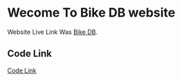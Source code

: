 # Wecome To Bike DB website

Website Live Link Was
[Bike DB](https://loquacious-vacherin-c2c129.netlify.app/).

## Code Link

[Code Link](https://github.com/Programming-Hero-Web-Course4/lucky-one-SaymanRabbi)
